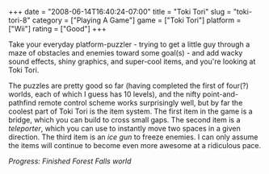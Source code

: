 +++
date = "2008-06-14T16:40:24-07:00"
title = "Toki Tori"
slug = "toki-tori-8"
category = ["Playing A Game"]
game = ["Toki Tori"]
platform = ["Wii"]
rating = ["Good"]
+++

Take your everyday platform-puzzler - trying to get a little guy through a maze of obstacles and enemies toward some goal(s) - and add wacky sound effects, shiny graphics, and super-cool items, and you're looking at Toki Tori.

The puzzles are pretty good so far (having completed the first of four(?) worlds, each of which I guess has 10 levels), and the nifty point-and-pathfind remote control scheme works surprisingly well, but by far the coolest part of Toki Tori is the item system.  The first item in the game is a bridge, which you can build to cross small gaps.  The second item is a <i>teleporter</i>, which you can use to instantly move two spaces in a given direction.  The third item is an <i>ice gun</i> to freeze enemies.  I can only assume the items will continue to become even more awesome at a ridiculous pace.

<i>Progress: Finished Forest Falls world</i>
